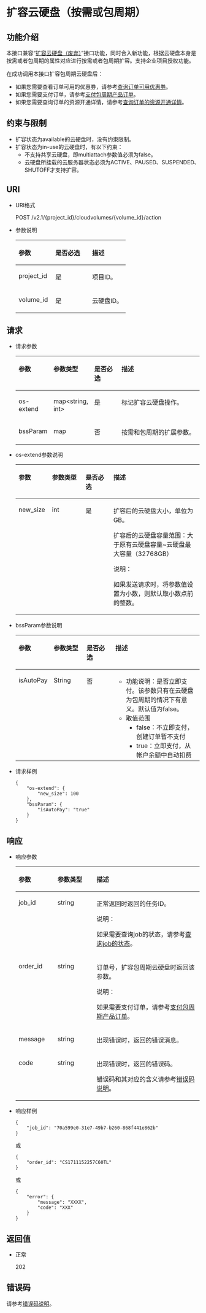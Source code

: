 # 扩容云硬盘（按需或包周期）<a name="ZH-CN_TOPIC_0094124249"></a>

## 功能介绍<a name="section4445458"></a>

本接口兼容“[扩容云硬盘（废弃）](扩容云硬盘（废弃）.md)”接口功能，同时合入新功能，根据云硬盘本身是按需或者包周期的属性对应进行按需或者包周期扩容。支持企业项目授权功能。

在成功调用本接口扩容包周期云硬盘后：

-   如果您需要查看订单可用的优惠券，请参考[查询订单可用优惠券](https://support.huaweicloud.com/api-oce/zh-cn_topic_0092953630.html)。
-   如果您需要支付订单，请参考[支付包周期产品订单](https://support.huaweicloud.com/api-oce/zh-cn_topic_0075746561.html)。
-   如果您需要查询订单的资源开通详情，请参考[查询订单的资源开通详情](https://support.huaweicloud.com/api-oce/api_order_00001.html)。

## 约束与限制<a name="section134617281249"></a>

-   扩容状态为available的云硬盘时，没有约束限制。
-   扩容状态为in-use的云硬盘时，有以下约束：
    -   不支持共享云硬盘，即multiattach参数值必须为false。
    -   云硬盘所挂载的云服务器状态必须为ACTIVE、PAUSED、SUSPENDED、SHUTOFF才支持扩容。


## URI<a name="section40009126"></a>

-   URI格式

    POST /v2.1/\{project\_id\}/cloudvolumes/\{volume\_id\}/action

-   参数说明

    <a name="table30668413"></a>
    <table><thead align="left"><tr id="row58200784"><th class="cellrowborder" valign="top" width="33.33333333333333%" id="mcps1.1.4.1.1"><p id="p16643039"><a name="p16643039"></a><a name="p16643039"></a>参数</p>
    </th>
    <th class="cellrowborder" valign="top" width="33.33333333333333%" id="mcps1.1.4.1.2"><p id="p5908907"><a name="p5908907"></a><a name="p5908907"></a>是否必选</p>
    </th>
    <th class="cellrowborder" valign="top" width="33.33333333333333%" id="mcps1.1.4.1.3"><p id="p8859419"><a name="p8859419"></a><a name="p8859419"></a>描述</p>
    </th>
    </tr>
    </thead>
    <tbody><tr id="row46524311"><td class="cellrowborder" valign="top" width="33.33333333333333%" headers="mcps1.1.4.1.1 "><p id="p10372872"><a name="p10372872"></a><a name="p10372872"></a>project_id</p>
    </td>
    <td class="cellrowborder" valign="top" width="33.33333333333333%" headers="mcps1.1.4.1.2 "><p id="p34896342"><a name="p34896342"></a><a name="p34896342"></a>是</p>
    </td>
    <td class="cellrowborder" valign="top" width="33.33333333333333%" headers="mcps1.1.4.1.3 "><p id="p8031464"><a name="p8031464"></a><a name="p8031464"></a>项目ID。</p>
    </td>
    </tr>
    <tr id="row5174319"><td class="cellrowborder" valign="top" width="33.33333333333333%" headers="mcps1.1.4.1.1 "><p id="p16466658"><a name="p16466658"></a><a name="p16466658"></a>volume_id</p>
    </td>
    <td class="cellrowborder" valign="top" width="33.33333333333333%" headers="mcps1.1.4.1.2 "><p id="p58730959"><a name="p58730959"></a><a name="p58730959"></a>是</p>
    </td>
    <td class="cellrowborder" valign="top" width="33.33333333333333%" headers="mcps1.1.4.1.3 "><p id="p59587228"><a name="p59587228"></a><a name="p59587228"></a>云硬盘ID。</p>
    </td>
    </tr>
    </tbody>
    </table>


## 请求<a name="section24537816"></a>

-   请求参数

    <a name="table42671863"></a>
    <table><thead align="left"><tr id="row12592542"><th class="cellrowborder" valign="top" width="17.82178217821782%" id="mcps1.1.5.1.1"><p id="p13362997"><a name="p13362997"></a><a name="p13362997"></a>参数</p>
    </th>
    <th class="cellrowborder" valign="top" width="17.82178217821782%" id="mcps1.1.5.1.2"><p id="p8661001"><a name="p8661001"></a><a name="p8661001"></a>参数类型</p>
    </th>
    <th class="cellrowborder" valign="top" width="15.841584158415841%" id="mcps1.1.5.1.3"><p id="p30452481"><a name="p30452481"></a><a name="p30452481"></a>是否必选</p>
    </th>
    <th class="cellrowborder" valign="top" width="48.51485148514851%" id="mcps1.1.5.1.4"><p id="p50731910"><a name="p50731910"></a><a name="p50731910"></a>描述</p>
    </th>
    </tr>
    </thead>
    <tbody><tr id="row5187493615377"><td class="cellrowborder" valign="top" width="17.82178217821782%" headers="mcps1.1.5.1.1 "><p id="p4112025815377"><a name="p4112025815377"></a><a name="p4112025815377"></a>os-extend</p>
    </td>
    <td class="cellrowborder" valign="top" width="17.82178217821782%" headers="mcps1.1.5.1.2 "><p id="p4240658415377"><a name="p4240658415377"></a><a name="p4240658415377"></a>map&lt;string, int&gt;</p>
    </td>
    <td class="cellrowborder" valign="top" width="15.841584158415841%" headers="mcps1.1.5.1.3 "><p id="p1238131615377"><a name="p1238131615377"></a><a name="p1238131615377"></a>是</p>
    </td>
    <td class="cellrowborder" valign="top" width="48.51485148514851%" headers="mcps1.1.5.1.4 "><p id="p6336250715377"><a name="p6336250715377"></a><a name="p6336250715377"></a>标记扩容云硬盘操作。</p>
    </td>
    </tr>
    <tr id="row33316241143416"><td class="cellrowborder" valign="top" width="17.82178217821782%" headers="mcps1.1.5.1.1 "><p id="p45799263143421"><a name="p45799263143421"></a><a name="p45799263143421"></a>bssParam</p>
    </td>
    <td class="cellrowborder" valign="top" width="17.82178217821782%" headers="mcps1.1.5.1.2 "><p id="p18752856143421"><a name="p18752856143421"></a><a name="p18752856143421"></a>map</p>
    </td>
    <td class="cellrowborder" valign="top" width="15.841584158415841%" headers="mcps1.1.5.1.3 "><p id="p42586373143421"><a name="p42586373143421"></a><a name="p42586373143421"></a>否</p>
    </td>
    <td class="cellrowborder" valign="top" width="48.51485148514851%" headers="mcps1.1.5.1.4 "><p id="p26944207143421"><a name="p26944207143421"></a><a name="p26944207143421"></a>按需和包周期的扩展参数。</p>
    </td>
    </tr>
    </tbody>
    </table>

-   os-extend参数说明

    <a name="table902604143432"></a>
    <table><thead align="left"><tr id="row15159441143432"><th class="cellrowborder" valign="top" width="18.181818181818183%" id="mcps1.1.5.1.1"><p id="p8165188154819"><a name="p8165188154819"></a><a name="p8165188154819"></a>参数</p>
    </th>
    <th class="cellrowborder" valign="top" width="18.181818181818183%" id="mcps1.1.5.1.2"><p id="p71673811487"><a name="p71673811487"></a><a name="p71673811487"></a>参数类型</p>
    </th>
    <th class="cellrowborder" valign="top" width="15.151515151515152%" id="mcps1.1.5.1.3"><p id="p117058104816"><a name="p117058104816"></a><a name="p117058104816"></a>是否必选</p>
    </th>
    <th class="cellrowborder" valign="top" width="48.484848484848484%" id="mcps1.1.5.1.4"><p id="p15170198164813"><a name="p15170198164813"></a><a name="p15170198164813"></a>描述</p>
    </th>
    </tr>
    </thead>
    <tbody><tr id="row54092444143432"><td class="cellrowborder" valign="top" width="18.181818181818183%" headers="mcps1.1.5.1.1 "><p id="p19411832143432"><a name="p19411832143432"></a><a name="p19411832143432"></a>new_size</p>
    </td>
    <td class="cellrowborder" valign="top" width="18.181818181818183%" headers="mcps1.1.5.1.2 "><p id="p28854520143432"><a name="p28854520143432"></a><a name="p28854520143432"></a>int</p>
    </td>
    <td class="cellrowborder" valign="top" width="15.151515151515152%" headers="mcps1.1.5.1.3 "><p id="p55514756143432"><a name="p55514756143432"></a><a name="p55514756143432"></a>是</p>
    </td>
    <td class="cellrowborder" valign="top" width="48.484848484848484%" headers="mcps1.1.5.1.4 "><p id="p401413143432"><a name="p401413143432"></a><a name="p401413143432"></a>扩容后的云硬盘大小，单位为GB。</p>
    <p id="p3612725143432"><a name="p3612725143432"></a><a name="p3612725143432"></a>扩容后的云硬盘容量范围：大于原有云硬盘容量~云硬盘最大容量（32768GB）</p>
    <div class="note" id="note32514531143432"><a name="note32514531143432"></a><a name="note32514531143432"></a><span class="notetitle"> 说明： </span><div class="notebody"><p id="zh-cn_topic_0020235144_p5070492815911"><a name="zh-cn_topic_0020235144_p5070492815911"></a><a name="zh-cn_topic_0020235144_p5070492815911"></a>如果发送请求时，将参数值设置为小数，则默认取小数点前的整数。</p>
    </div></div>
    </td>
    </tr>
    </tbody>
    </table>

-   bssParam参数说明

    <a name="table44576521143530"></a>
    <table><thead align="left"><tr id="row39289743143530"><th class="cellrowborder" valign="top" width="18%" id="mcps1.1.5.1.1"><p id="p144831219485"><a name="p144831219485"></a><a name="p144831219485"></a>参数</p>
    </th>
    <th class="cellrowborder" valign="top" width="18%" id="mcps1.1.5.1.2"><p id="p6511512164819"><a name="p6511512164819"></a><a name="p6511512164819"></a>参数类型</p>
    </th>
    <th class="cellrowborder" valign="top" width="16%" id="mcps1.1.5.1.3"><p id="p854141217486"><a name="p854141217486"></a><a name="p854141217486"></a>是否必选</p>
    </th>
    <th class="cellrowborder" valign="top" width="48%" id="mcps1.1.5.1.4"><p id="p125571204816"><a name="p125571204816"></a><a name="p125571204816"></a>描述</p>
    </th>
    </tr>
    </thead>
    <tbody><tr id="row30416269143530"><td class="cellrowborder" valign="top" width="18%" headers="mcps1.1.5.1.1 "><p id="p3821005143842"><a name="p3821005143842"></a><a name="p3821005143842"></a>isAutoPay</p>
    </td>
    <td class="cellrowborder" valign="top" width="18%" headers="mcps1.1.5.1.2 "><p id="p41065988143842"><a name="p41065988143842"></a><a name="p41065988143842"></a>String</p>
    </td>
    <td class="cellrowborder" valign="top" width="16%" headers="mcps1.1.5.1.3 "><p id="p38010723143842"><a name="p38010723143842"></a><a name="p38010723143842"></a>否</p>
    </td>
    <td class="cellrowborder" valign="top" width="48%" headers="mcps1.1.5.1.4 "><a name="ul29355244143849"></a><a name="ul29355244143849"></a><ul id="ul29355244143849"><li>功能说明：是否立即支付。该参数只有在云硬盘为包周期的情况下有意义。默认值为false。</li><li>取值范围<a name="ul62644497143911"></a><a name="ul62644497143911"></a><ul id="ul62644497143911"><li>false：不立即支付，创建订单暂不支付</li><li>true：立即支付，从帐户余额中自动扣费</li></ul>
    </li></ul>
    </td>
    </tr>
    </tbody>
    </table>

-   请求样例

    ```
    {
        "os-extend": {
            "new_size": 100
        }, 
        "bssParam": {
            "isAutoPay": "true"
        }
    }
    ```


## 响应<a name="section19513753"></a>

-   响应参数

    <a name="table28339112103010"></a>
    <table><thead align="left"><tr id="row21690693103010"><th class="cellrowborder" valign="top" width="21.17788221177882%" id="mcps1.1.4.1.1"><p id="p12115686103010"><a name="p12115686103010"></a><a name="p12115686103010"></a>参数</p>
    </th>
    <th class="cellrowborder" valign="top" width="21.17788221177882%" id="mcps1.1.4.1.2"><p id="p41846541103010"><a name="p41846541103010"></a><a name="p41846541103010"></a>参数类型</p>
    </th>
    <th class="cellrowborder" valign="top" width="57.64423557644236%" id="mcps1.1.4.1.3"><p id="p12793094103010"><a name="p12793094103010"></a><a name="p12793094103010"></a>描述</p>
    </th>
    </tr>
    </thead>
    <tbody><tr id="row29607722103010"><td class="cellrowborder" valign="top" width="21.17788221177882%" headers="mcps1.1.4.1.1 "><p id="p49415282103010"><a name="p49415282103010"></a><a name="p49415282103010"></a>job_id</p>
    </td>
    <td class="cellrowborder" valign="top" width="21.17788221177882%" headers="mcps1.1.4.1.2 "><p id="p43214919103010"><a name="p43214919103010"></a><a name="p43214919103010"></a>string</p>
    </td>
    <td class="cellrowborder" valign="top" width="57.64423557644236%" headers="mcps1.1.4.1.3 "><p id="p65244086103010"><a name="p65244086103010"></a><a name="p65244086103010"></a>正常返回时返回的任务ID。</p>
    <div class="note" id="note1148518155312"><a name="note1148518155312"></a><a name="note1148518155312"></a><span class="notetitle"> 说明： </span><div class="notebody"><p id="zh-cn_topic_0020235144_p1397629154016"><a name="zh-cn_topic_0020235144_p1397629154016"></a><a name="zh-cn_topic_0020235144_p1397629154016"></a>如果需要查询job的状态，请参考<a href="查询job的状态.md">查询job的状态</a>。</p>
    </div></div>
    </td>
    </tr>
    <tr id="row39305613144040"><td class="cellrowborder" valign="top" width="21.17788221177882%" headers="mcps1.1.4.1.1 "><p id="p25431914144045"><a name="p25431914144045"></a><a name="p25431914144045"></a>order_id</p>
    </td>
    <td class="cellrowborder" valign="top" width="21.17788221177882%" headers="mcps1.1.4.1.2 "><p id="p46719131144045"><a name="p46719131144045"></a><a name="p46719131144045"></a>string</p>
    </td>
    <td class="cellrowborder" valign="top" width="57.64423557644236%" headers="mcps1.1.4.1.3 "><p id="p38042356144045"><a name="p38042356144045"></a><a name="p38042356144045"></a>订单号，扩容包周期云硬盘时返回该参数。</p>
    <div class="note" id="note12133102212820"><a name="note12133102212820"></a><a name="note12133102212820"></a><span class="notetitle"> 说明： </span><div class="notebody"><p id="zh-cn_topic_0094124248_p38985719710"><a name="zh-cn_topic_0094124248_p38985719710"></a><a name="zh-cn_topic_0094124248_p38985719710"></a>如果需要支付订单，请参考<a href="https://support.huaweicloud.com/api-oce/zh-cn_topic_0075746561.html" target="_blank" rel="noopener noreferrer">支付包周期产品订单</a>。</p>
    </div></div>
    </td>
    </tr>
    <tr id="row50325863103010"><td class="cellrowborder" valign="top" width="21.17788221177882%" headers="mcps1.1.4.1.1 "><p id="p49863074103010"><a name="p49863074103010"></a><a name="p49863074103010"></a>message</p>
    </td>
    <td class="cellrowborder" valign="top" width="21.17788221177882%" headers="mcps1.1.4.1.2 "><p id="p12377198103010"><a name="p12377198103010"></a><a name="p12377198103010"></a>string</p>
    </td>
    <td class="cellrowborder" valign="top" width="57.64423557644236%" headers="mcps1.1.4.1.3 "><p id="p5073623103010"><a name="p5073623103010"></a><a name="p5073623103010"></a>出现错误时，返回的错误消息。</p>
    </td>
    </tr>
    <tr id="row45662613103010"><td class="cellrowborder" valign="top" width="21.17788221177882%" headers="mcps1.1.4.1.1 "><p id="p7684206103010"><a name="p7684206103010"></a><a name="p7684206103010"></a>code</p>
    </td>
    <td class="cellrowborder" valign="top" width="21.17788221177882%" headers="mcps1.1.4.1.2 "><p id="p18440955103010"><a name="p18440955103010"></a><a name="p18440955103010"></a>string</p>
    </td>
    <td class="cellrowborder" valign="top" width="57.64423557644236%" headers="mcps1.1.4.1.3 "><p id="p60937555103010"><a name="p60937555103010"></a><a name="p60937555103010"></a>出现错误时，返回的错误码。</p>
    <p id="p11567087103010"><a name="p11567087103010"></a><a name="p11567087103010"></a>错误码和其对应的含义请参考<a href="错误码说明.md">错误码说明</a>。</p>
    </td>
    </tr>
    </tbody>
    </table>

-   响应样例

    ```
    {
        "job_id": "70a599e0-31e7-49b7-b260-868f441e862b"
    }
    ```

    或

    ```
    {
        "order_id": "CS1711152257C60TL"
    }
    ```

    或

    ```
    {
        "error": {
            "message": "XXXX", 
            "code": "XXX"
        }
    }
    ```


## 返回值<a name="section41406050"></a>

-   正常

    202


## 错误码<a name="section431317151242"></a>

请参考[错误码说明](错误码说明.md)。

